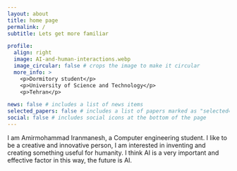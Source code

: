 ```yaml
---
layout: about
title: home page
permalink: /
subtitle: Lets get more familiar

profile:
  align: right
  image: AI-and-human-interactions.webp
  image_circular: false # crops the image to make it circular
  more_info: >
    <p>Dormitory student</p>
    <p>University of Science and Technology</p>
    <p>Tehran</p>

news: false # includes a list of news items
selected_papers: false # includes a list of papers marked as "selected={true}"
social: false # includes social icons at the bottom of the page
---
```


I am Amirmohammad Iranmanesh, a Computer engineering student. I like to be a creative and innovative person, I am interested in inventing and creating something useful for humanity. I think AI is a very important and effective factor in this way, the future is AI.
